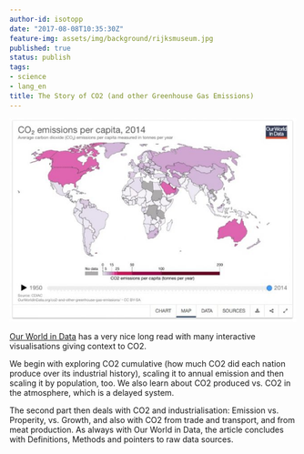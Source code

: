 ```yaml
---
author-id: isotopp
date: "2017-08-08T10:35:30Z"
feature-img: assets/img/background/rijksmuseum.jpg
published: true
status: publish
tags:
- science
- lang_en
title: The Story of CO2 (and other Greenhouse Gas Emissions)
---
```

[![](/uploads/2017/08/co2-per-capita-640x455.jpg)](https://ourworldindata.org/co2-and-other-greenhouse-gas-emissions/)

[Our World in Data](https://ourworldindata.org/co2-and-other-greenhouse-gas-emissions/)
has a very nice long read with many interactive visualisations giving
context to CO2.

We begin with exploring CO2 cumulative (how much CO2 did each nation produce
over its industrial history), scaling it to annual emission and then scaling
it by population, too. We also learn about CO2 produced vs. CO2 in the
atmosphere, which is a delayed system.

The second part then deals with CO2 and industrialisation: Emission vs.
Properity, vs. Growth, and also with CO2 from trade and transport, and from
meat production. As always with Our World in Data, the article concludes
with Definitions, Methods and pointers to raw data sources.
